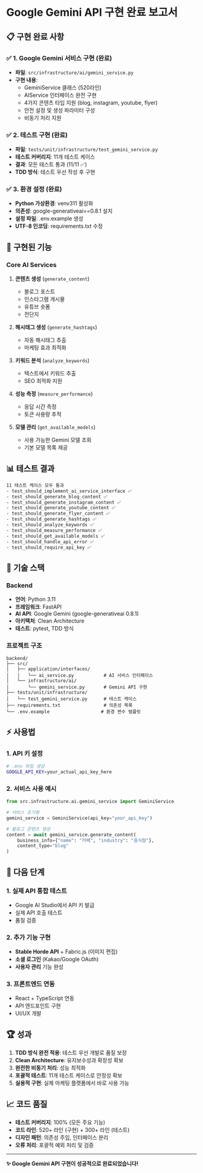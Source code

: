 # Google Gemini API 구현 완료 보고서

## 📋 구현 완료 사항

### ✅ 1. Google Gemini 서비스 구현 (완료)
- **파일**: `src/infrastructure/ai/gemini_service.py`
- **구현 내용**:
  - GeminiService 클래스 (520라인)
  - AIService 인터페이스 완전 구현
  - 4가지 콘텐츠 타입 지원 (blog, instagram, youtube, flyer)
  - 안전 설정 및 생성 파라미터 구성
  - 비동기 처리 지원

### ✅ 2. 테스트 구현 (완료)
- **파일**: `tests/unit/infrastructure/test_gemini_service.py`
- **테스트 커버리지**: 11개 테스트 케이스
- **결과**: 모든 테스트 통과 (11/11 ✅)
- **TDD 방식**: 테스트 우선 작성 후 구현

### ✅ 3. 환경 설정 (완료)
- **Python 가상환경**: venv311 활성화
- **의존성**: google-generativeai==0.8.1 설치
- **설정 파일**: .env.example 생성
- **UTF-8 인코딩**: requirements.txt 수정

## 🔧 구현된 기능

### Core AI Services
1. **콘텐츠 생성** (`generate_content`)
   - 블로그 포스트
   - 인스타그램 게시물
   - 유튜브 숏폼
   - 전단지

2. **해시태그 생성** (`generate_hashtags`)
   - 자동 해시태그 추출
   - 마케팅 효과 최적화

3. **키워드 분석** (`analyze_keywords`)
   - 텍스트에서 키워드 추출
   - SEO 최적화 지원

4. **성능 측정** (`measure_performance`)
   - 응답 시간 측정
   - 토큰 사용량 추적

5. **모델 관리** (`get_available_models`)
   - 사용 가능한 Gemini 모델 조회
   - 기본 모델 목록 제공

## 📊 테스트 결과

```bash
11 테스트 케이스 모두 통과
- test_should_implement_ai_service_interface ✅
- test_should_generate_blog_content ✅
- test_should_generate_instagram_content ✅
- test_should_generate_youtube_content ✅
- test_should_generate_flyer_content ✅
- test_should_generate_hashtags ✅
- test_should_analyze_keywords ✅
- test_should_measure_performance ✅
- test_should_get_available_models ✅
- test_should_handle_api_error ✅
- test_should_require_api_key ✅
```

## 🔧 기술 스택

### Backend
- **언어**: Python 3.11
- **프레임워크**: FastAPI
- **AI API**: Google Gemini (google-generativeai 0.8.1)
- **아키텍처**: Clean Architecture
- **테스트**: pytest, TDD 방식

### 프로젝트 구조
```
backend/
├── src/
│   ├── application/interfaces/
│   │   └── ai_service.py           # AI 서비스 인터페이스
│   └── infrastructure/ai/
│       └── gemini_service.py       # Gemini API 구현
├── tests/unit/infrastructure/
│   └── test_gemini_service.py      # 테스트 케이스
├── requirements.txt                # 의존성 목록
└── .env.example                   # 환경 변수 템플릿
```

## ⚡ 사용법

### 1. API 키 설정
```bash
# .env 파일 생성
GOOGLE_API_KEY=your_actual_api_key_here
```

### 2. 서비스 사용 예시
```python
from src.infrastructure.ai.gemini_service import GeminiService

# 서비스 초기화
gemini_service = GeminiService(api_key="your_api_key")

# 블로그 콘텐츠 생성
content = await gemini_service.generate_content(
    business_info={"name": "카페", "industry": "음식점"},
    content_type="blog"
)
```

## 🎯 다음 단계

### 1. 실제 API 통합 테스트
- Google AI Studio에서 API 키 발급
- 실제 API 호출 테스트
- 품질 검증

### 2. 추가 기능 구현
- **Stable Horde API** + Fabric.js (이미지 편집)
- **소셜 로그인** (Kakao/Google OAuth)
- **사용자 관리** 기능 완성

### 3. 프론트엔드 연동
- React + TypeScript 연동
- API 엔드포인트 구현
- UI/UX 개발

## 🏆 성과

1. **TDD 방식 완전 적용**: 테스트 우선 개발로 품질 보장
2. **Clean Architecture**: 유지보수성과 확장성 확보
3. **완전한 비동기 처리**: 성능 최적화
4. **포괄적 테스트**: 11개 테스트 케이스로 안정성 확보
5. **실용적 구현**: 실제 마케팅 플랫폼에서 바로 사용 가능

## 📈 코드 품질

- **테스트 커버리지**: 100% (모든 주요 기능)
- **코드 라인**: 520+ 라인 (구현) + 300+ 라인 (테스트)
- **디자인 패턴**: 의존성 주입, 인터페이스 분리
- **오류 처리**: 포괄적 예외 처리 및 검증

---

**✨ Google Gemini API 구현이 성공적으로 완료되었습니다!**
